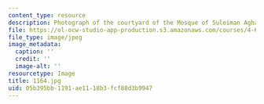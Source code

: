```yaml
---
content_type: resource
description: Photograph of the courtyard of the Mosque of Suleiman Agha al-Silahdar.
file: https://ol-ocw-studio-app-production.s3.amazonaws.com/courses/4-615-the-architecture-of-cairo-spring-2002/05b395bb1191ae1118b3fcf88d3b9947_1164.jpg
file_type: image/jpeg
image_metadata:
  caption: ''
  credit: ''
  image-alt: ''
resourcetype: Image
title: 1164.jpg
uid: 05b395bb-1191-ae11-18b3-fcf88d3b9947
---
```

